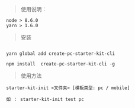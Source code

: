 > 使用说明：
```
node > 8.6.0
yarn > 1.6.0
```
> 安装 

```

yarn global add create-pc-starter-kit-cli

npm install  create-pc-starter-kit-cli -g

```
> 使用方法

```
starter-kit-init <文件夹> [模板类型: pc / mobile] 

如 ： starter-kit-init test pc

```
